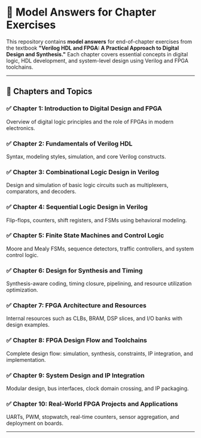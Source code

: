 # 📘 Model Answers for Chapter Exercises 

This repository contains **model answers** for end-of-chapter exercises from the textbook **"Verilog HDL and FPGA: A Practical Approach to Digital Design and Synthesis."** Each chapter covers essential concepts in digital logic, HDL development, and system-level design using Verilog and FPGA toolchains.

---

## 📂 Chapters and Topics

### ✅ Chapter 1: Introduction to Digital Design and FPGA
Overview of digital logic principles and the role of FPGAs in modern electronics.

### ✅ Chapter 2: Fundamentals of Verilog HDL
Syntax, modeling styles, simulation, and core Verilog constructs.

### ✅ Chapter 3: Combinational Logic Design in Verilog
Design and simulation of basic logic circuits such as multiplexers, comparators, and decoders.

### ✅ Chapter 4: Sequential Logic Design in Verilog
Flip-flops, counters, shift registers, and FSMs using behavioral modeling.

### ✅ Chapter 5: Finite State Machines and Control Logic
Moore and Mealy FSMs, sequence detectors, traffic controllers, and system control logic.

### ✅ Chapter 6: Design for Synthesis and Timing
Synthesis-aware coding, timing closure, pipelining, and resource utilization optimization.

### ✅ Chapter 7: FPGA Architecture and Resources
Internal resources such as CLBs, BRAM, DSP slices, and I/O banks with design examples.

### ✅ Chapter 8: FPGA Design Flow and Toolchains
Complete design flow: simulation, synthesis, constraints, IP integration, and implementation.

### ✅ Chapter 9: System Design and IP Integration
Modular design, bus interfaces, clock domain crossing, and IP packaging.

### ✅ Chapter 10: Real-World FPGA Projects and Applications
UARTs, PWM, stopwatch, real-time counters, sensor aggregation, and deployment on boards.

---



